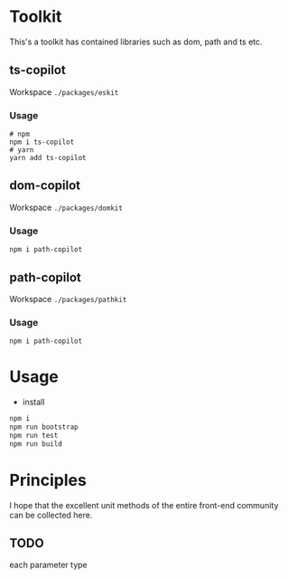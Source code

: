 # Toolkit

This's a toolkit has contained libraries such as dom, path and ts etc.

## ts-copilot

Workspace `./packages/eskit`

### Usage

```shell
# npm
npm i ts-copilot
# yarn
yarn add ts-copilot
```

## dom-copilot

Workspace `./packages/domkit`

### Usage

```shell
npm i path-copilot
```

## path-copilot

Workspace `./packages/pathkit`

### Usage

```shell
npm i path-copilot
```

# Usage

- install

```bash
npm i
npm run bootstrap
npm run test
npm run build
```

# Principles

I hope that the excellent unit methods of the entire front-end community can be collected here.

## TODO

each parameter type
